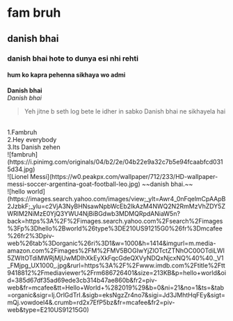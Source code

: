 # fam bruh
## danish bhai
### danish bhai hote to dunya esi nhi rehti
#### hum ko kapra pehenna sikhaya wo admi

**Danish bhai**
<br>
*Danish bhai*
<br>
> Yeh jitne b seth log bete le idher in sabko Danish bhai ne sikhayela hai
<br>
1.Fambruh
<br>
2.Hey everybody
<br>
3.Its Danish zehen
<br>
![fambruh](https://i.pinimg.com/originals/04/b2/2e/04b22e9a32c7b5e94fcaabfcd0315d34.jpg)
<br>
![Lionel Messi](https://w0.peakpx.com/wallpaper/712/233/HD-wallpaper-messi-soccer-argentina-goat-football-leo.jpg)
~~danish bhai.~~
<br>
![hello world](https://images.search.yahoo.com/images/view;_ylt=Awr4_0nFqelmCpAApB2JzbkF;_ylu=c2VjA3NyBHNsawNpbWcEb2lkAzM4NWQ2N2RmMzVhZDY5ZWRlM2NiMzE0YjQ3YWU4NjBiBGdwb3MDMQRpdANiaW5n?back=https%3A%2F%2Fimages.search.yahoo.com%2Fsearch%2Fimages%3Fp%3Dhello%2Bworld%26type%3DE210US91215G0%26fr%3Dmcafee%26fr2%3Dpiv-web%26tab%3Dorganic%26ri%3D1&w=1000&h=1414&imgurl=m.media-amazon.com%2Fimages%2FM%2FMV5BOGIwYjZlOTctZTNhOC00OTdiLWI5ZWItOTdiMWRjMjUwMDlhXkEyXkFqcGdeQXVyNDQxNjcxNQ%40%40._V1_FMjpg_UX1000_.jpg&rurl=https%3A%2F%2Fwww.imdb.com%2Ftitle%2Ftt9418812%2Fmediaviewer%2Frm686726401&size=213KB&p=hello+world&oid=385d67df35ad69ede3cb314b47ae860b&fr2=piv-web&fr=mcafee&tt=Hello+World+%282019%29&b=0&ni=21&no=1&ts=&tab=organic&sigr=Ij.OrlGdTrI.&sigb=eksNgzZr4no7&sigi=Jd3JMhtHqFEy&sigt=mQj.vowdoel4&.crumb=rd2x7EfP5bz&fr=mcafee&fr2=piv-web&type=E210US91215G0)
